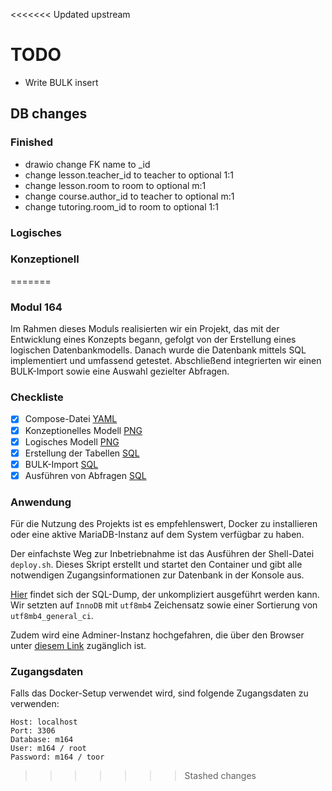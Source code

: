 <<<<<<< Updated upstream
# TODO
- Write BULK insert
## DB changes
### Finished
- drawio change FK name to _id
- change lesson.teacher_id to teacher to optional 1:1
- change lesson.room to room to optional m:1
- change course.author_id to teacher to optional m:1
- change tutoring.room_id to room to optional 1:1
### Logisches
### Konzeptionell
=======
### Modul 164

Im Rahmen dieses Moduls realisierten wir ein Projekt, das mit der Entwicklung eines Konzepts begann, gefolgt von der Erstellung eines logischen Datenbankmodells. Danach wurde die Datenbank mittels SQL implementiert und umfassend getestet. Abschließend integrierten wir einen BULK-Import sowie eine Auswahl gezielter Abfragen.

### Checkliste

- [x] Compose-Datei [YAML](./docker-compose.yml)
- [x] Konzeptionelles Modell [PNG](drawio/konzeptionelles_datenmodell.png)
- [x] Logisches Modell [PNG](drawio/logisches_datenmodell.png)
- [x] Erstellung der Tabellen [SQL](./queries/create_tables.sql)
- [x] BULK-Import [SQL](./queries/bulk_insert.sql)
- [x] Ausführen von Abfragen [SQL](./queries/operations.sql)

### Anwendung

Für die Nutzung des Projekts ist es empfehlenswert, Docker zu installieren oder eine aktive MariaDB-Instanz auf dem System verfügbar zu haben.

Der einfachste Weg zur Inbetriebnahme ist das Ausführen der Shell-Datei `deploy.sh`. Dieses Skript erstellt und startet den Container und gibt alle notwendigen Zugangsinformationen zur Datenbank in der Konsole aus.

[Hier](./dump.sql) findet sich der SQL-Dump, der unkompliziert ausgeführt werden kann. Wir setzten auf `InnoDB` mit `utf8mb4` Zeichensatz sowie einer Sortierung von `utf8mb4_general_ci`.

Zudem wird eine Adminer-Instanz hochgefahren, die über den Browser unter [diesem Link](http://localhost:8081) zugänglich ist.

### Zugangsdaten

Falls das Docker-Setup verwendet wird, sind folgende Zugangsdaten zu verwenden:

```
Host: localhost
Port: 3306
Database: m164
User: m164 / root
Password: m164 / toor
```
>>>>>>> Stashed changes
